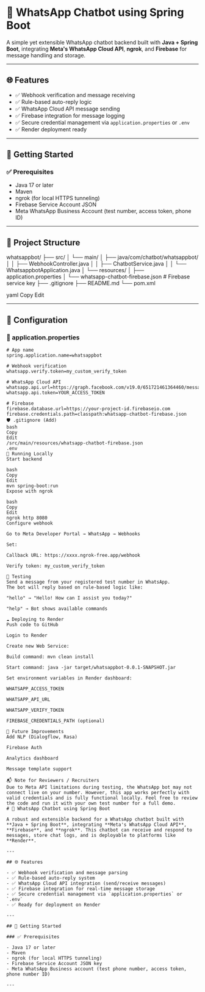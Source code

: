 # 📱 WhatsApp Chatbot using Spring Boot

A simple yet extensible WhatsApp chatbot backend built with **Java + Spring Boot**, integrating **Meta's WhatsApp Cloud API**, **ngrok**, and **Firebase** for message handling and storage.

---

## 🌐 Features

- ✅ Webhook verification and message receiving
- ✅ Rule-based auto-reply logic
- ✅ WhatsApp Cloud API message sending
- ✅ Firebase integration for message logging
- ✅ Secure credential management via `application.properties` or `.env`
- ✅ Render deployment ready

---

## 🚀 Getting Started

### ✅ Prerequisites

- Java 17 or later
- Maven
- ngrok (for local HTTPS tunneling)
- Firebase Service Account JSON
- Meta WhatsApp Business Account (test number, access token, phone ID)

---

## 📁 Project Structure

whatsappbot/
├── src/
│ └── main/
│ ├── java/com/chatbot/whatsappbot/
│ │ ├── WebhookController.java
│ │ ├── ChatbotService.java
│ │ └── WhatsappbotApplication.java
│ └── resources/
│ ├── application.properties
│ └── whatsapp-chatbot-firebase.json # Firebase service key
├── .gitignore
├── README.md
└── pom.xml

yaml
Copy
Edit

---

## 🔧 Configuration

### 🔐 application.properties

```properties
# App name
spring.application.name=whatsappbot

# Webhook verification
whatsapp.verify.token=my_custom_verify_token

# WhatsApp Cloud API
whatsapp.api.url=https://graph.facebook.com/v19.0/651721461364460/messages
whatsapp.api.token=YOUR_ACCESS_TOKEN

# Firebase
firebase.database.url=https://your-project-id.firebaseio.com
firebase.credentials.path=classpath:whatsapp-chatbot-firebase.json
🛡 .gitignore (Add)
bash
Copy
Edit
/src/main/resources/whatsapp-chatbot-firebase.json
.env
🧪 Running Locally
Start backend

bash
Copy
Edit
mvn spring-boot:run
Expose with ngrok

bash
Copy
Edit
ngrok http 8080
Configure webhook

Go to Meta Developer Portal → WhatsApp → Webhooks

Set:

Callback URL: https://xxxx.ngrok-free.app/webhook

Verify token: my_custom_verify_token

💬 Testing
Send a message from your registered test number in WhatsApp.
The bot will reply based on rule-based logic like:

"hello" → "Hello! How can I assist you today?"

"help" → Bot shows available commands

☁️ Deploying to Render
Push code to GitHub

Login to Render

Create new Web Service:

Build command: mvn clean install

Start command: java -jar target/whatsappbot-0.0.1-SNAPSHOT.jar

Set environment variables in Render dashboard:

WHATSAPP_ACCESS_TOKEN

WHATSAPP_API_URL

WHATSAPP_VERIFY_TOKEN

FIREBASE_CREDENTIALS_PATH (optional)

🧠 Future Improvements
Add NLP (Dialogflow, Rasa)

Firebase Auth

Analytics dashboard

Message template support

📬 Note for Reviewers / Recruiters
Due to Meta API limitations during testing, the WhatsApp bot may not connect live on your number. However, this app works perfectly with valid credentials and is fully functional locally. Feel free to review the code and run it with your own test number for a full demo.
# 📱 WhatsApp Chatbot using Spring Boot

A robust and extensible backend for a WhatsApp chatbot built with **Java + Spring Boot**, integrating **Meta's WhatsApp Cloud API**, **Firebase**, and **ngrok**. This chatbot can receive and respond to messages, store chat logs, and is deployable to platforms like **Render**.

---

## 🌐 Features

- ✅ Webhook verification and message parsing
- ✅ Rule-based auto-reply system
- ✅ WhatsApp Cloud API integration (send/receive messages)
- ✅ Firebase integration for real-time message storage
- ✅ Secure credential management via `application.properties` or `.env`
- ✅ Ready for deployment on Render

---

## 🚀 Getting Started

### ✅ Prerequisites

- Java 17 or later
- Maven
- ngrok (for local HTTPS tunneling)
- Firebase Service Account JSON key
- Meta WhatsApp Business account (test phone number, access token, phone number ID)

---
